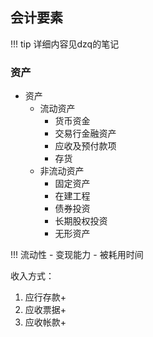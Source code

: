 
## 会计要素
!!! tip
    详细内容见dzq的笔记

### 资产
- 资产
    - 流动资产
        - 货币资金
        - 交易行金融资产
        - 应收及预付款项
        - 存货
    - 非流动资产
        - 固定资产
        - 在建工程
        - 债券投资
        - 长期股权投资
        - 无形资产

!!! 流动性
    - 变现能力
    - 被耗用时间


收入方式：  
1. 应行存款+    
2. 应收票据+    
3. 应收帐款+    